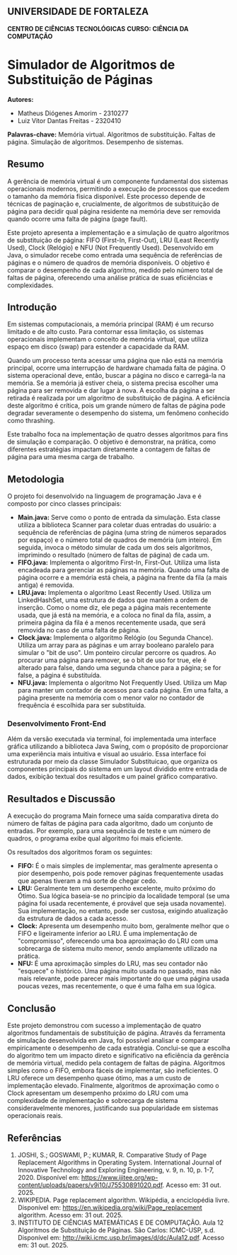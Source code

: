 ## UNIVERSIDADE DE FORTALEZA
**CENTRO DE CIÊNCIAS TECNOLÓGICAS**
**CURSO: CIÊNCIA DA COMPUTAÇÃO**

# Simulador de Algoritmos de Substituição de Páginas

**Autores:**
* Matheus Diógenes Amorim - 2310277
* Luiz Vitor Dantas Freitas - 2320410

**Palavras-chave:** Memória virtual. Algoritmos de substituição. Faltas de página. Simulação de algoritmos. Desempenho de sistemas.

## Resumo

A gerência de memória virtual é um componente fundamental dos sistemas operacionais modernos, permitindo a execução de processos que excedem o tamanho da memória física disponível. Este processo depende de técnicas de paginação e, crucialmente, de algoritmos de substituição de página para decidir qual página residente na memória deve ser removida quando ocorre uma falta de página (page fault).

Este projeto apresenta a implementação e a simulação de quatro algoritmos de substituição de página: FIFO (First-In, First-Out), LRU (Least Recently Used), Clock (Relógio) e NFU (Not Frequently Used). Desenvolvido em Java, o simulador recebe como entrada uma sequência de referências de páginas e o número de quadros de memória disponíveis. O objetivo é comparar o desempenho de cada algoritmo, medido pelo número total de faltas de página, oferecendo uma análise prática de suas eficiências e complexidades.

## Introdução

Em sistemas computacionais, a memória principal (RAM) é um recurso limitado e de alto custo. Para contornar essa limitação, os sistemas operacionais implementam o conceito de memória virtual, que utiliza espaço em disco (swap) para estender a capacidade da RAM.

Quando um processo tenta acessar uma página que não está na memória principal, ocorre uma interrupção de hardware chamada falta de página. O sistema operacional deve, então, buscar a página no disco e carregá-la na memória. Se a memória já estiver cheia, o sistema precisa escolher uma página para ser removida e dar lugar à nova. A escolha da página a ser retirada é realizada por um algoritmo de substituição de página. A eficiência deste algoritmo é crítica, pois um grande número de faltas de página pode degradar severamente o desempenho do sistema, um fenômeno conhecido como thrashing.

Este trabalho foca na implementação de quatro desses algoritmos para fins de simulação e comparação. O objetivo é demonstrar, na prática, como diferentes estratégias impactam diretamente a contagem de faltas de página para uma mesma carga de trabalho.

## Metodologia

O projeto foi desenvolvido na linguagem de programação Java e é composto por cinco classes principais:

* **Main.java:** Serve como o ponto de entrada da simulação. Esta classe utiliza a biblioteca Scanner para coletar duas entradas do usuário: a sequência de referências de página (uma string de números separados por espaço) e o número total de quadros de memória (um inteiro). Em seguida, invoca o método simular de cada um dos seis algoritmos, imprimindo o resultado (número de faltas de página) de cada um.
* **FIFO.java:** Implementa o algoritmo First-In, First-Out. Utiliza uma lista encadeada para gerenciar as páginas na memória. Quando uma falta de página ocorre e a memória está cheia, a página na frente da fila (a mais antiga) é removida.
* **LRU.java:** Implementa o algoritmo Least Recently Used. Utiliza um LinkedHashSet, uma estrutura de dados que mantém a ordem de inserção. Como o nome diz, ele pega a página mais recentemente usada, que já está na memória, e a coloca no final da fila, assim, a primeira página da fila é a menos recentemente usada, que será removida no caso de uma falta de página.
* **Clock.java:** Implementa o algoritmo Relógio (ou Segunda Chance). Utiliza um array para as páginas e um array booleano paralelo para simular o "bit de uso". Um ponteiro circular percorre os quadros. Ao procurar uma página para remover, se o bit de uso for true, ele é alterado para false, dando uma segunda chance para a página; se for false, a página é substituída.
* **NFU.java:** Implementa o algoritmo Not Frequently Used. Utiliza um Map para manter um contador de acessos para cada página. Em uma falta, a página presente na memória com o menor valor no contador de frequência é escolhida para ser substituída.

### Desenvolvimento Front-End

Além da versão executada via terminal, foi implementada uma interface gráfica utilizando a biblioteca Java Swing, com o propósito de proporcionar uma experiência mais intuitiva e visual ao usuário. Essa interface foi estruturada por meio da classe Simulador Substituicao, que organiza os componentes principais do sistema em um layout dividido entre entrada de dados, exibição textual dos resultados e um painel gráfico comparativo.

## Resultados e Discussão

A execução do programa Main fornece uma saída comparativa direta do número de faltas de página para cada algoritmo, dado um conjunto de entradas. Por exemplo, para uma sequência de teste e um número de quadros, o programa exibe qual algoritmo foi mais eficiente.

Os resultados dos algoritmos foram os seguintes:

* **FIFO:** É o mais simples de implementar, mas geralmente apresenta o pior desempenho, pois pode remover páginas frequentemente usadas que apenas tiveram a má sorte de chegar cedo.
* **LRU:** Geralmente tem um desempenho excelente, muito próximo do Ótimo. Sua lógica baseia-se no princípio da localidade temporal (se uma página foi usada recentemente, é provável que seja usada novamente). Sua implementação, no entanto, pode ser custosa, exigindo atualização da estrutura de dados a cada acesso.
* **Clock:** Apresenta um desempenho muito bom, geralmente melhor que o FIFO e ligeiramente inferior ao LRU. É uma implementação de "compromisso", oferecendo uma boa aproximação do LRU com uma sobrecarga de sistema muito menor, sendo amplamente utilizado na prática.
* **NFU:** É uma aproximação simples do LRU, mas seu contador não "esquece" o histórico. Uma página muito usada no passado, mas não mais relevante, pode parecer mais importante do que uma página usada poucas vezes, mas recentemente, o que é uma falha em sua lógica.

## Conclusão

Este projeto demonstrou com sucesso a implementação de quatro algoritmos fundamentais de substituição de página. Através da ferramenta de simulação desenvolvida em Java, foi possível analisar e comparar empiricamente o desempenho de cada estratégia. Conclui-se que a escolha do algoritmo tem um impacto direto e significativo na eficiência da gerência de memória virtual, medido pela contagem de faltas de página. Algoritmos simples como o FIFO, embora fáceis de implementar, são ineficientes. O LRU oferece um desempenho quase ótimo, mas a um custo de implementação elevado. Finalmente, algoritmos de aproximação como o Clock apresentam um desempenho próximo do LRU com uma complexidade de implementação e sobrecarga de sistema consideravelmente menores, justificando sua popularidade em sistemas operacionais reais.

## Referências

1.  JOSHI, S.; GOSWAMI, P.; KUMAR, R. Comparative Study of Page Replacement Algorithms in Operating System. International Journal of Innovative Technology and Exploring Engineering, v. 9, n. 10, p. 1-7, 2020. Disponível em: https://www.ijitee.org/wp-content/uploads/papers/v9i10/J75530891020.pdf. Acesso em: 31 out. 2025.
2.  WIKIPEDIA. Page replacement algorithm. Wikipédia, a enciclopédia livre. Disponível em: https://en.wikipedia.org/wiki/Page_replacement algorithm. Acesso em: 31 out. 2025.
3.  INSTITUTO DE CIÊNCIAS MATEMÁTICAS E DE COMPUTAÇÃO. Aula 12 Algoritmos de Substituição de Páginas. São Carlos: ICMC-USP, s.d. Disponível em: http://wiki.icmc.usp.br/images/d/dc/Aula12.pdf. Acesso em: 31 out. 2025.
